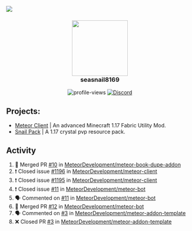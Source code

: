 ![](https://hit.yhype.me/github/profile?user_id=17166139)

<h3 align="center">
  <img src="https://i.ibb.co/wLWw4DD/798694-D8-9-F3-D-434-E-B7-B4-E60460-E50-B4-F.png" width="150"/><br>
  seasnail8169
</h3>

<div align="center">
  <img src="https://komarev.com/ghpvc/?username=seasnail8169" alt="profile-views"/>
  <a href="https://discord.gg/bBGQZvd"><img src="https://img.shields.io/discord/689197705683140636?logo=discord" alt="Discord"/></a>
</div>

## Projects:

- [Meteor Client](https://github.com/MeteorDevelopment) | An advanced Minecraft 1.17 Fabric Utility Mod.
- [Snail Pack](https://github.com/seasnail8169/snail-pack) | A 1.17 crystal pvp resource pack.

## Activity

<!--START_SECTION:activity-->
1. 🎉 Merged PR [#10](https://github.com/MeteorDevelopment/meteor-book-dupe-addon/pull/10) in [MeteorDevelopment/meteor-book-dupe-addon](https://github.com/MeteorDevelopment/meteor-book-dupe-addon)
2. ❗️ Closed issue [#1196](https://github.com/MeteorDevelopment/meteor-client/issues/1196) in [MeteorDevelopment/meteor-client](https://github.com/MeteorDevelopment/meteor-client)
3. ❗️ Closed issue [#1195](https://github.com/MeteorDevelopment/meteor-client/issues/1195) in [MeteorDevelopment/meteor-client](https://github.com/MeteorDevelopment/meteor-client)
4. ❗️ Closed issue [#11](https://github.com/MeteorDevelopment/meteor-bot/issues/11) in [MeteorDevelopment/meteor-bot](https://github.com/MeteorDevelopment/meteor-bot)
5. 🗣 Commented on [#11](https://github.com/MeteorDevelopment/meteor-bot/issues/11) in [MeteorDevelopment/meteor-bot](https://github.com/MeteorDevelopment/meteor-bot)
6. 🎉 Merged PR [#12](https://github.com/MeteorDevelopment/meteor-bot/pull/12) in [MeteorDevelopment/meteor-bot](https://github.com/MeteorDevelopment/meteor-bot)
7. 🗣 Commented on [#3](https://github.com/MeteorDevelopment/meteor-addon-template/issues/3) in [MeteorDevelopment/meteor-addon-template](https://github.com/MeteorDevelopment/meteor-addon-template)
8. ❌ Closed PR [#3](https://github.com/MeteorDevelopment/meteor-addon-template/pull/3) in [MeteorDevelopment/meteor-addon-template](https://github.com/MeteorDevelopment/meteor-addon-template)
<!--END_SECTION:activity-->
